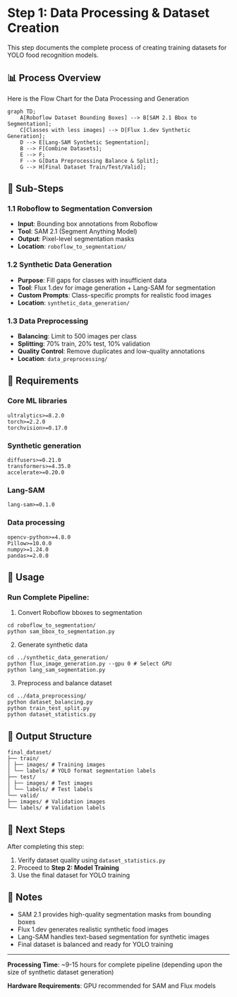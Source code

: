 # Step 1: Data Processing & Dataset Creation

This step documents the complete process of creating training datasets for YOLO food recognition models.

## 📊 Process Overview

Here is the Flow Chart for the Data Processing and Generation

```mermaid
graph TD;
    A[Roboflow Dataset Bounding Boxes] --> B[SAM 2.1 Bbox to Segmentation];
    C[Classes with less images] --> D[Flux 1.dev Synthetic Generation];
    D --> E[Lang-SAM Synthetic Segmentation];
    B --> F[Combine Datasets];
    E --> F;
    F --> G[Data Preprocessing Balance & Split];
    G --> H[Final Dataset Train/Test/Valid];
```

## 🎯 Sub-Steps

### **1.1 Roboflow to Segmentation Conversion**
- **Input**: Bounding box annotations from Roboflow
- **Tool**: SAM 2.1 (Segment Anything Model)
- **Output**: Pixel-level segmentation masks
- **Location**: `roboflow_to_segmentation/`

### **1.2 Synthetic Data Generation**
- **Purpose**: Fill gaps for classes with insufficient data
- **Tool**: Flux 1.dev for image generation + Lang-SAM for segmentation
- **Custom Prompts**: Class-specific prompts for realistic food images
- **Location**: `synthetic_data_generation/`

### **1.3 Data Preprocessing**
- **Balancing**: Limit to 500 images per class
- **Splitting**: 70% train, 20% test, 10% validation
- **Quality Control**: Remove duplicates and low-quality annotations
- **Location**: `data_preprocessing/`

## 🔧 Requirements

### Core ML libraries
```
ultralytics>=8.2.0
torch>=2.2.0
torchvision>=0.17.0
```

### Synthetic generation
```
diffusers>=0.21.0
transformers>=4.35.0
accelerate>=0.20.0
```

### Lang-SAM
```
lang-sam>=0.1.0
```

### Data processing
```
opencv-python>=4.8.0
Pillow>=10.0.0
numpy>=1.24.0
pandas>=2.0.0
```

## 🚀 Usage

### Run Complete Pipeline:
1. Convert Roboflow bboxes to segmentation
```
cd roboflow_to_segmentation/
python sam_bbox_to_segmentation.py
```

2. Generate synthetic data
```
cd ../synthetic_data_generation/
python flux_image_generation.py --gpu 0 # Select GPU
python lang_sam_segmentation.py
```

3. Preprocess and balance dataset
```
cd ../data_preprocessing/
python dataset_balancing.py
python train_test_split.py
python dataset_statistics.py
```

## 📁 Output Structure

```
final_dataset/
├── train/
│ ├── images/ # Training images
│ └── labels/ # YOLO format segmentation labels
├── test/
│ ├── images/ # Test images
│ └── labels/ # Test labels
└── valid/
├── images/ # Validation images
└── labels/ # Validation labels
```


## 🎯 Next Steps

After completing this step:
1. Verify dataset quality using `dataset_statistics.py`
2. Proceed to **Step 2: Model Training**
3. Use the final dataset for YOLO training

## 📝 Notes

- SAM 2.1 provides high-quality segmentation masks from bounding boxes
- Flux 1.dev generates realistic synthetic food images
- Lang-SAM handles text-based segmentation for synthetic images
- Final dataset is balanced and ready for YOLO training

---
**Processing Time**: ~9-15 hours for complete pipeline (depending upon the size of synthetic dataset generation) 

**Hardware Requirements**: GPU recommended for SAM and Flux models